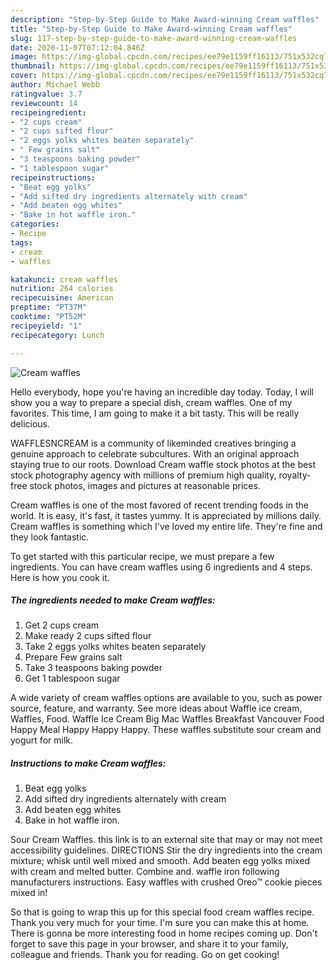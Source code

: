 ```yaml
---
description: "Step-by-Step Guide to Make Award-winning Cream waffles"
title: "Step-by-Step Guide to Make Award-winning Cream waffles"
slug: 117-step-by-step-guide-to-make-award-winning-cream-waffles
date: 2020-11-07T07:12:04.846Z
image: https://img-global.cpcdn.com/recipes/ee79e1159ff16113/751x532cq70/cream-waffles-recipe-main-photo.jpg
thumbnail: https://img-global.cpcdn.com/recipes/ee79e1159ff16113/751x532cq70/cream-waffles-recipe-main-photo.jpg
cover: https://img-global.cpcdn.com/recipes/ee79e1159ff16113/751x532cq70/cream-waffles-recipe-main-photo.jpg
author: Michael Webb
ratingvalue: 3.7
reviewcount: 14
recipeingredient:
- "2 cups cream"
- "2 cups sifted flour"
- "2 eggs yolks whites beaten separately"
- " Few grains salt"
- "3 teaspoons baking powder"
- "1 tablespoon sugar"
recipeinstructions:
- "Beat egg yolks"
- "Add sifted dry ingredients alternately with cream"
- "Add beaten egg whites"
- "Bake in hot waffle iron."
categories:
- Recipe
tags:
- cream
- waffles

katakunci: cream waffles 
nutrition: 264 calories
recipecuisine: American
preptime: "PT37M"
cooktime: "PT52M"
recipeyield: "1"
recipecategory: Lunch

---
```



![Cream waffles](https://img-global.cpcdn.com/recipes/ee79e1159ff16113/751x532cq70/cream-waffles-recipe-main-photo.jpg)

Hello everybody, hope you're having an incredible day today. Today, I will show you a way to prepare a special dish, cream waffles. One of my favorites. This time, I am going to make it a bit tasty. This will be really delicious.

WAFFLESNCREAM is a community of likeminded creatives bringing a genuine approach to celebrate subcultures. With an original approach staying true to our roots. Download Cream waffle stock photos at the best stock photography agency with millions of premium high quality, royalty-free stock photos, images and pictures at reasonable prices.

Cream waffles is one of the most favored of recent trending foods in the world. It is easy, it's fast, it tastes yummy. It is appreciated by millions daily. Cream waffles is something which I've loved my entire life. They're fine and they look fantastic.


To get started with this particular recipe, we must prepare a few ingredients. You can have cream waffles using 6 ingredients and 4 steps. Here is how you cook it.

<!--inarticleads1-->

##### The ingredients needed to make Cream waffles:

1. Get 2 cups cream
1. Make ready 2 cups sifted flour
1. Take 2 eggs yolks whites beaten separately
1. Prepare  Few grains salt
1. Take 3 teaspoons baking powder
1. Get 1 tablespoon sugar


A wide variety of cream waffles options are available to you, such as power source, feature, and warranty. See more ideas about Waffle ice cream, Waffles, Food. Waffle Ice Cream Big Mac Waffles Breakfast Vancouver Food Happy Meal Happy Happy Happy. These waffles substitute sour cream and yogurt for milk. 

<!--inarticleads2-->

##### Instructions to make Cream waffles:

1. Beat egg yolks
1. Add sifted dry ingredients alternately with cream
1. Add beaten egg whites
1. Bake in hot waffle iron.


Sour Cream Waffles. this link is to an external site that may or may not meet accessibility guidelines. DIRECTIONS Stir the dry ingredients into the cream mixture; whisk until well mixed and smooth. Add beaten egg yolks mixed with cream and melted butter. Combine and. waffle iron following manufacturers instructions. Easy waffles with crushed Oreo™ cookie pieces mixed in! 

So that is going to wrap this up for this special food cream waffles recipe. Thank you very much for your time. I'm sure you can make this at home. There is gonna be more interesting food in home recipes coming up. Don't forget to save this page in your browser, and share it to your family, colleague and friends. Thank you for reading. Go on get cooking!
